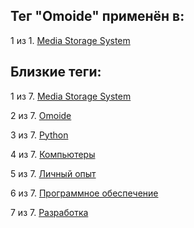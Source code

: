 ## Тег "Omoide" применён в:

1 из 1. [Media Storage System](../Компьютеры%20и%20софт/Личный%20опыт/Omoide/Media%20Storage%20System.md)

## Близкие теги:

1 из 7. [Media Storage System](./Media%20Storage%20System.md)

2 из 7. [Omoide](./Omoide.md)

3 из 7. [Python](./Python.md)

4 из 7. [Компьютеры](./Компьютеры.md)

5 из 7. [Личный опыт](./Личный%20опыт.md)

6 из 7. [Программное обеспечение](./Программное%20обеспечение.md)

7 из 7. [Разработка](./Разработка.md)

